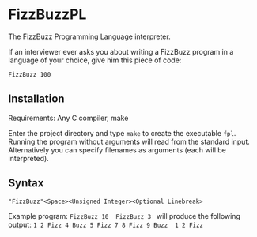 # FizzBuzzPL
The FizzBuzz Programming Language interpreter.

If an interviewer ever asks you about writing a FizzBuzz program in a 
language of your choice, give him this piece of code:

`
FizzBuzz 100
`

## Installation

Requirements: Any C compiler, make

Enter the project directory and type `make` to create the executable `fpl`.
Running the program without arguments will read from the standard input.
Alternatively you can specify filenames as arguments (each will be interpreted).


## Syntax

`
"FizzBuzz"<Space><Unsigned Integer><Optional Linebreak>
`

Example program: 
`
FizzBuzz 10 
FizzBuzz 3 
`
will produce the following output: 
`
1 2 Fizz 4 Buzz 5 Fizz 7 8 Fizz 9 Buzz 
1 2 Fizz 
`
